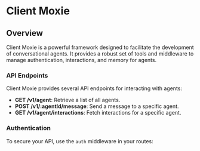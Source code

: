 # Client Moxie

## Overview

Client Moxie is a powerful framework designed to facilitate the development of conversational agents. It provides a robust set of tools and middleware to manage authentication, interactions, and memory for agents.

### API Endpoints

Client Moxie provides several API endpoints for interacting with agents:

- **GET /v1/agent**: Retrieve a list of all agents.
- **POST /v1/:agentId/message**: Send a message to a specific agent.
- **GET /v1/agent/interactions**: Fetch interactions for a specific agent.

### Authentication

To secure your API, use the `auth` middleware in your routes:

